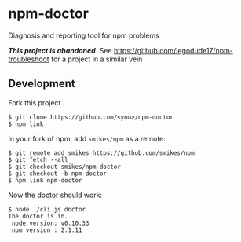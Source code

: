 npm-doctor
==========

Diagnosis and reporting tool for npm problems

***This project is abandoned***.  See https://github.com/legodude17/npm-troubleshoot for a project in a similar vein

## Development

Fork this project

```
$ git clone https://github.com/<you>/npm-doctor
$ npm link
```

In your fork of npm, add `smikes/npm` as  a remote:

```
$ git remote add smikes https://github.com/smikes/npm
$ git fetch --all
$ git checkout smikes/npm-doctor
$ git checkout -b npm-doctor
$ npm link npm-doctor
```

Now the doctor should work:
```
$ node ./cli.js doctor
The doctor is in.
 node version: v0.10.33
 npm version : 2.1.11
```
